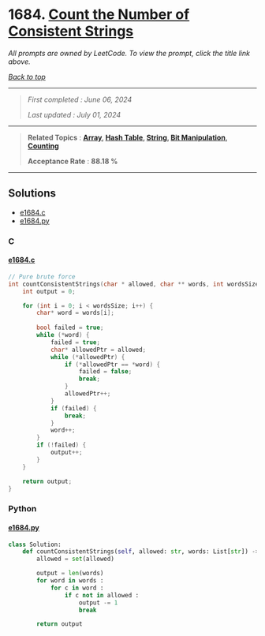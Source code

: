 # 1684. [Count the Number of Consistent Strings](<https://leetcode.com/problems/count-the-number-of-consistent-strings>)

*All prompts are owned by LeetCode. To view the prompt, click the title link above.*

*[Back to top](<../README.md>)*

------

> *First completed : June 06, 2024*
>
> *Last updated : July 01, 2024*

------

> **Related Topics** : **[Array](<by_topic/Array.md>), [Hash Table](<by_topic/Hash Table.md>), [String](<by_topic/String.md>), [Bit Manipulation](<by_topic/Bit Manipulation.md>), [Counting](<by_topic/Counting.md>)**
>
> **Acceptance Rate** : **88.18 %**

------

## Solutions

- [e1684.c](<../my-submissions/e1684.c>)
- [e1684.py](<../my-submissions/e1684.py>)
### C
#### [e1684.c](<../my-submissions/e1684.c>)
```C
// Pure brute force
int countConsistentStrings(char * allowed, char ** words, int wordsSize){
    int output = 0;

    for (int i = 0; i < wordsSize; i++) {
        char* word = words[i];
        
        bool failed = true;
        while (*word) {
            failed = true;
            char* allowedPtr = allowed;
            while (*allowedPtr) {
                if (*allowedPtr == *word) {
                    failed = false;
                    break;
                }
                allowedPtr++;
            }
            if (failed) {
                break;
            }
            word++;
        }
        if (!failed) {
            output++;
        }
    }

    return output;
}
```

### Python
#### [e1684.py](<../my-submissions/e1684.py>)
```Python
class Solution:
    def countConsistentStrings(self, allowed: str, words: List[str]) -> int:
        allowed = set(allowed)

        output = len(words)
        for word in words :
            for c in word :
                if c not in allowed :
                    output -= 1
                    break

        return output
```

